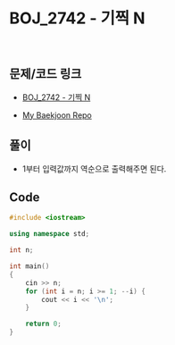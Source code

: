 # BOJ_2742 - 기찍 N

&nbsp;

## 문제/코드 링크

- [BOJ_2742 - 기찍 N](https://www.acmicpc.net/problem/2742)

- [My Baekjoon Repo](https://github.com/Meantint/Baekjoon)

## 풀이

- 1부터 입력값까지 역순으로 출력해주면 된다.

## Code

```cpp
#include <iostream>

using namespace std;

int n;

int main()
{
    cin >> n;
    for (int i = n; i >= 1; --i) {
        cout << i << '\n';
    }

    return 0;
}
```
